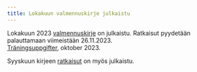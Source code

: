 ```yaml
---
title: Lokakuun valmennuskirje julkaistu
---
```


Lokakuun 2023 [valmennuskirje](/valmennus/2023/kirje_2023_10.pdf) on julkaistu.
Ratkaisut pyydetään palauttamaan viimeistään 26.11.2023.<br>
<span lang="sv">[Träningsuppgifter](/valmennus/2023/brev_2023_10.pdf), oktober 2023.</span>

Syyskuun kirjeen [ratkaisut](/valmennus/2023/ratkaisut_2023_09.pdf) on myös julkaistu.
